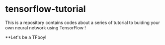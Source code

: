 # tensorflow-tutorial
This is a repository contains codes about a series of tutorial to buiding your own neural network using TensorFlow ! 

**Let's be a TFboy!
